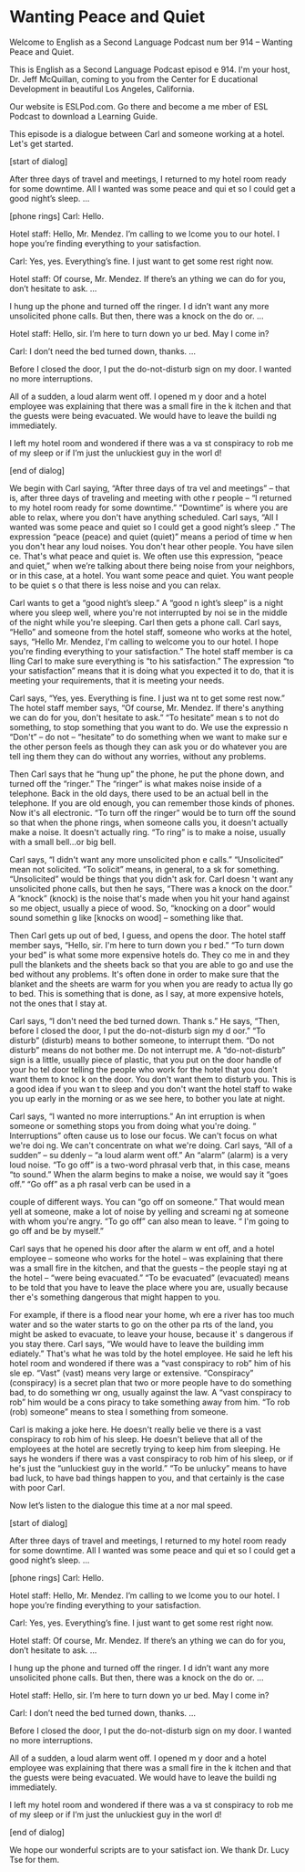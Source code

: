 # Wanting Peace and Quiet

Welcome to English as a Second Language Podcast num ber 914 – Wanting Peace and Quiet.

This is English as a Second Language Podcast episod e 914. I'm your host, Dr. Jeff McQuillan, coming to you from the Center for E ducational Development in beautiful Los Angeles, California.

Our website is ESLPod.com. Go there and become a me mber of ESL Podcast to download a Learning Guide.

This episode is a dialogue between Carl and someone  working at a hotel. Let's get started.

[start of dialog]

After three days of travel and meetings, I returned  to my hotel room ready for some downtime.  All I wanted was some peace and qui et so I could get a good night’s sleep. ...

[phone rings]  Carl:  Hello.

Hotel staff:  Hello, Mr. Mendez.  I’m calling to we lcome you to our hotel.  I hope you’re finding everything to your satisfaction.

Carl:  Yes, yes.  Everything’s fine.  I just want to get some rest right now.

Hotel staff:  Of course, Mr. Mendez.  If there’s an ything we can do for you, don’t hesitate to ask. ...

I hung up the phone and turned off the ringer.  I d idn’t want any more unsolicited phone calls.  But then, there was a knock on the do or. ...

Hotel staff:  Hello, sir.  I’m here to turn down yo ur bed.  May I come in?

Carl:  I don’t need the bed turned down, thanks. ...

Before I closed the door, I put the do-not-disturb sign on my door.  I wanted no more interruptions.

All of a sudden, a loud alarm went off.  I opened m y door and a hotel employee was explaining that there was a small fire in the k itchen and that the guests were being evacuated.  We would have to leave the buildi ng immediately.

I left my hotel room and wondered if there was a va st conspiracy to rob me of my sleep or if I’m just the unluckiest guy in the worl d!

[end of dialog]

We begin with Carl saying, “After three days of tra vel and meetings” – that is, after three days of traveling and meeting with othe r people – “I returned to my hotel room ready for some downtime.” “Downtime” is where you are able to relax, where you don't have anything scheduled. Carl says,  “All I wanted was some peace and quiet so I could get a good night’s sleep .” The expression “peace (peace) and quiet (quiet)” means a period of time w hen you don't hear any loud noises. You don't hear other people. You have silen ce. That's what peace and quiet is. We often use this expression, “peace and quiet,” when we’re talking about there being noise from your neighbors, or in this case, at a hotel. You want some peace and quiet. You want people to be quiet s o that there is less noise and you can relax.

Carl wants to get a “good night’s sleep.” A “good n ight’s sleep” is a night where you sleep well, where you're not interrupted by noi se in the middle of the night while you're sleeping. Carl then gets a phone call.  Carl says, “Hello” and someone from the hotel staff, someone who works at the hotel, says, “Hello Mr. Mendez, I'm calling to welcome you to our hotel. I hope you're finding everything to your satisfaction.” The hotel staff member is ca lling Carl to make sure everything is “to his satisfaction.” The expression  “to your satisfaction” means that it is doing what you expected it to do, that it is meeting your requirements, that it is meeting your needs.

Carl says, “Yes, yes. Everything is fine. I just wa nt to get some rest now.” The hotel staff member says, “Of course, Mr. Mendez. If  there's anything we can do for you, don't hesitate to ask.” “To hesitate” mean s to not do something, to stop something that you want to do. We use the expressio n “Don't” – do not – “hesitate” to do something when we want to make sur e the other person feels as though they can ask you or do whatever you are tell ing them they can do without any worries, without any problems.

Then Carl says that he “hung up” the phone, he put the phone down, and turned off the “ringer.” The “ringer” is what makes noise inside of a telephone. Back in the old days, there used to be an actual bell in the telephone. If you are old enough, you can remember those kinds of phones. Now  it's all electronic. “To turn off the ringer” would be to turn off the sound  so that when the phone rings, when someone calls you, it doesn't actually make a noise. It doesn't actually ring. “To ring” is to make a noise, usually with a small bell…or big bell.

Carl says, “I didn't want any more unsolicited phon e calls.” “Unsolicited” mean not solicited. “To solicit” means, in general, to a sk for something. “Unsolicited” would be things that you didn't ask for. Carl doesn 't want any unsolicited phone calls, but then he says, “There was a knock on the door.” A “knock” (knock) is the noise that's made when you hit your hand against so me object, usually a piece of wood. So, “knocking on a door” would sound somethin g like [knocks on wood] – something like that.

Then Carl gets up out of bed, I guess, and opens the door. The hotel staff member says, “Hello, sir. I'm here to turn down you r bed.” “To turn down your bed” is what some more expensive hotels do. They co me in and they pull the blankets and the sheets back so that you are able to go and use the bed without any problems. It's often done in order to make sure  that the blanket and the sheets are warm for you when you are ready to actua lly go to bed. This is something that is done, as I say, at more expensive  hotels, not the ones that I stay at.

Carl says, “I don't need the bed turned down. Thank s.” He says, “Then, before I closed the door, I put the do-not-disturb sign my d oor.” “To disturb” (disturb) means to bother someone, to interrupt them. “Do not  disturb” means do not bother me. Do not interrupt me. A “do-not-disturb” sign is a little, usually piece of plastic, that you put on the door handle of your ho tel door telling the people who work for the hotel that you don't want them to knoc k on the door. You don't want them to disturb you. This is a good idea if you wan t to sleep and you don't want the hotel staff to wake you up early in the morning  or as we see here, to bother you late at night.

Carl says, “I wanted no more interruptions.” An int erruption is when someone or something stops you from doing what you're doing. “ Interruptions” often cause us to lose our focus. We can't focus on what we're doi ng. We can't concentrate on what we're doing. Carl says, “All of a sudden” – su ddenly – “a loud alarm went off.” An “alarm” (alarm) is a very loud noise. “To go off” is a two-word phrasal verb that, in this case, means “to sound.” When the  alarm begins to make a noise, we would say it “goes off.” “Go off” as a ph rasal verb can be used in a

couple of different ways. You can “go off on  someone.” That would mean yell at someone, make a lot of noise by yelling and screami ng at someone with whom you're angry. “To go off” can also mean to leave. “ I'm going to go off and be by myself.”

Carl says that he opened his door after the alarm w ent off, and a hotel employee – someone who works for the hotel – was explaining that there was a small fire in the kitchen, and that the guests – the people stayi ng at the hotel – “were being evacuated.” “To be evacuated” (evacuated) means to be told that you have to leave the place where you are, usually because ther e's something dangerous that might happen to you.

For example, if there is a flood near your home, wh ere a river has too much water and so the water starts to go on the other pa rts of the land, you might be asked to evacuate, to leave your house, because it' s dangerous if you stay there. Carl says, “We would have to leave the building imm ediately.” That's what he was told by the hotel employee. He said he left his  hotel room and wondered if there was a “vast conspiracy to rob” him of his sle ep. “Vast” (vast) means very large or extensive. “Conspiracy” (conspiracy) is a secret plan that two or more people have to do something bad, to do something wr ong, usually against the law. A “vast conspiracy to rob” him would be a cons piracy to take something away from him. “To rob (rob) someone” means to stea l something from someone.

Carl is making a joke here. He doesn't really belie ve there is a vast conspiracy to rob him of his sleep. He doesn't believe that all of the employees at the hotel are secretly trying to keep him from sleeping. He says he wonders if there was a vast conspiracy to rob him of his sleep, or if he's just  the “unluckiest guy in the world.” “To be unlucky” means to have bad luck, to have bad  things happen to you, and that certainly is the case with poor Carl.

Now let’s listen to the dialogue this time at a nor mal speed.

[start of dialog]

After three days of travel and meetings, I returned  to my hotel room ready for some downtime.  All I wanted was some peace and qui et so I could get a good night’s sleep. ...

[phone rings]  Carl:  Hello.

Hotel staff:  Hello, Mr. Mendez.  I’m calling to we lcome you to our hotel.  I hope you’re finding everything to your satisfaction.

Carl:  Yes, yes.  Everything’s fine.  I just want to get some rest right now.

Hotel staff:  Of course, Mr. Mendez.  If there’s an ything we can do for you, don’t hesitate to ask. ...

I hung up the phone and turned off the ringer.  I d idn’t want any more unsolicited phone calls.  But then, there was a knock on the do or. ...

Hotel staff:  Hello, sir.  I’m here to turn down yo ur bed.  May I come in?

Carl:  I don’t need the bed turned down, thanks. ...

Before I closed the door, I put the do-not-disturb sign on my door.  I wanted no more interruptions.

All of a sudden, a loud alarm went off.  I opened m y door and a hotel employee was explaining that there was a small fire in the k itchen and that the guests were being evacuated.  We would have to leave the buildi ng immediately.

I left my hotel room and wondered if there was a va st conspiracy to rob me of my sleep or if I’m just the unluckiest guy in the worl d!

[end of dialog]

We hope our wonderful scripts are to your satisfact ion. We thank Dr. Lucy Tse for them.

